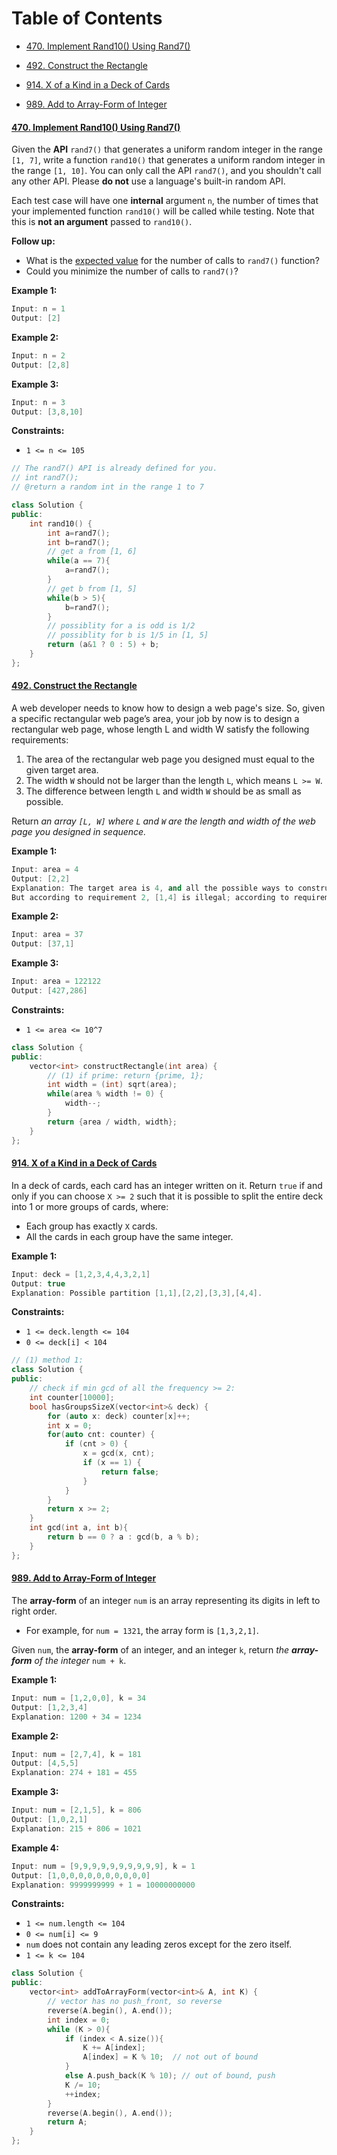 Table of Contents
=================
* [<a href="https://leetcode-cn.com/problems/implement-rand10-using-rand7/" rel="nofollow">470. Implement Rand10() Using Rand7()</a>](#470-implement-rand10-using-rand7)

* [<a href="https://leetcode-cn.com/problems/construct-the-rectangle/" rel="nofollow">492. Construct the Rectangle</a>](#492-construct-the-rectangle)

* [<a href="https://leetcode-cn.com/problems/x-of-a-kind-in-a-deck-of-cards/" rel="nofollow">914. X of a Kind in a Deck of Cards</a>](#914-x-of-a-kind-in-a-deck-of-cards)

* [<a href="https://leetcode-cn.com/problems/add-to-array-form-of-integer/" rel="nofollow">989. Add to Array-Form of Integer</a>](#989-add-to-array-form-of-integer)

<!-- Created by https://github.com/ekalinin/github-markdown-toc -->

#### [470. Implement Rand10() Using Rand7()](https://leetcode-cn.com/problems/implement-rand10-using-rand7/)

Given the **API** `rand7()` that generates a uniform random integer in the range `[1, 7]`, write a function `rand10()` that generates a uniform random integer in the range `[1, 10]`. You can only call the API `rand7()`, and you shouldn't call any other API. Please **do not** use a language's built-in random API.

Each test case will have one **internal** argument `n`, the number of times that your implemented function `rand10()` will be called while testing. Note that this is **not an argument** passed to `rand10()`.

**Follow up:**

- What is the [expected value](https://en.wikipedia.org/wiki/Expected_value) for the number of calls to `rand7()` function?
- Could you minimize the number of calls to `rand7()`? 

**Example 1:**

```c++
Input: n = 1
Output: [2]
```

**Example 2:**

```c++
Input: n = 2
Output: [2,8]
```

**Example 3:**

```c++
Input: n = 3
Output: [3,8,10]
```

**Constraints:**

- `1 <= n <= 105`

```c++
// The rand7() API is already defined for you.
// int rand7();
// @return a random int in the range 1 to 7

class Solution {
public:
    int rand10() {
        int a=rand7();
        int b=rand7();
        // get a from [1, 6]
        while(a == 7){
            a=rand7();
        }
        // get b from [1, 5]
        while(b > 5){
            b=rand7();
        }
        // possiblity for a is odd is 1/2
        // possiblity for b is 1/5 in [1, 5]
        return (a&1 ? 0 : 5) + b;
    }
};
```



#### [492. Construct the Rectangle](https://leetcode-cn.com/problems/construct-the-rectangle/)

A web developer needs to know how to design a web page's size. So, given a specific rectangular web page’s area, your job by now is to design a rectangular web page, whose length L and width W satisfy the following requirements:

1. The area of the rectangular web page you designed must equal to the given target area.
2. The width `W` should not be larger than the length `L`, which means `L >= W`.
3. The difference between length `L` and width `W` should be as small as possible.

Return *an array `[L, W]` where `L` and `W` are the length and width of the web page you designed in sequence.* 

**Example 1:**

```c++
Input: area = 4
Output: [2,2]
Explanation: The target area is 4, and all the possible ways to construct it are [1,4], [2,2], [4,1]. 
But according to requirement 2, [1,4] is illegal; according to requirement 3,  [4,1] is not optimal compared to [2,2]. So the length L is 2, and the width W is 2.
```

**Example 2:**

```c++
Input: area = 37
Output: [37,1]
```

**Example 3:**

```c++
Input: area = 122122
Output: [427,286]
```

**Constraints:**

- `1 <= area <= 10^7`

```c++
class Solution {
public:
    vector<int> constructRectangle(int area) {
        // (1) if prime: return {prime, 1};
        int width = (int) sqrt(area);
        while(area % width != 0) {
            width--;
        }
        return {area / width, width};
    }
};
```



#### [914. X of a Kind in a Deck of Cards](https://leetcode-cn.com/problems/x-of-a-kind-in-a-deck-of-cards/)

In a deck of cards, each card has an integer written on it. Return `true` if and only if you can choose `X >= 2` such that it is possible to split the entire deck into 1 or more groups of cards, where:

- Each group has exactly `X` cards.
- All the cards in each group have the same integer. 

**Example 1:**

```c++
Input: deck = [1,2,3,4,4,3,2,1]
Output: true
Explanation: Possible partition [1,1],[2,2],[3,3],[4,4].
```

**Constraints:**

- `1 <= deck.length <= 104`
- `0 <= deck[i] < 104`

```c++
// (1) method 1:
class Solution {
public:
    // check if min gcd of all the frequency >= 2:
    int counter[10000];
    bool hasGroupsSizeX(vector<int>& deck) {
        for (auto x: deck) counter[x]++;
        int x = 0;
        for(auto cnt: counter) {
            if (cnt > 0) {
                x = gcd(x, cnt); 
                if (x == 1) { 
                    return false;
                }
            }
        }
        return x >= 2;
    }
    int gcd(int a, int b){
        return b == 0 ? a : gcd(b, a % b);
    }
};
```

#### [989. Add to Array-Form of Integer](https://leetcode-cn.com/problems/add-to-array-form-of-integer/)

The **array-form** of an integer `num` is an array representing its digits in left to right order.

- For example, for `num = 1321`, the array form is `[1,3,2,1]`.

Given `num`, the **array-form** of an integer, and an integer `k`, return *the **array-form** of the integer* `num + k`.

**Example 1:**

```c++
Input: num = [1,2,0,0], k = 34
Output: [1,2,3,4]
Explanation: 1200 + 34 = 1234
```

**Example 2:**

```c++
Input: num = [2,7,4], k = 181
Output: [4,5,5]
Explanation: 274 + 181 = 455
```

**Example 3:**

```c++
Input: num = [2,1,5], k = 806
Output: [1,0,2,1]
Explanation: 215 + 806 = 1021
```

**Example 4:**

```c++
Input: num = [9,9,9,9,9,9,9,9,9,9], k = 1
Output: [1,0,0,0,0,0,0,0,0,0,0]
Explanation: 9999999999 + 1 = 10000000000 
```

**Constraints:**

- `1 <= num.length <= 104`
- `0 <= num[i] <= 9`
- `num` does not contain any leading zeros except for the zero itself.
- `1 <= k <= 104`

```c++
class Solution {
public:
    vector<int> addToArrayForm(vector<int>& A, int K) {
        // vector has no push_front, so reverse
		reverse(A.begin(), A.end());
		int index = 0;
		while (K > 0){
			if (index < A.size()){
				K += A[index];
				A[index] = K % 10;  // not out of bound
			}
			else A.push_back(K % 10); // out of bound, push
			K /= 10;
			++index;
		}
		reverse(A.begin(), A.end());
		return A;
    }
};
```

